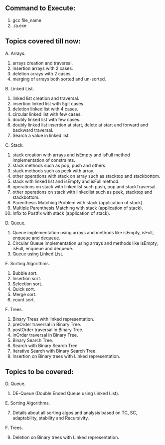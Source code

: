## Command to Execute:

1. gcc file_name
2. ./a.exe

## Topics covered till now:

A. Arrays.
1. arrays creation and traversal.
2. insertion arrays with 2 cases.
3. deletion arrays with 2 cases.
4. merging of arrays both sorted and un-sorted.

B. Linked List.

1. linked list creation and traversal.
2. insertion linked list with 5git  cases.
3. deletion linked list with 4 cases.
4. circular linked list with few cases.
5. doubly linked list with few cases.
6. doubly linked list insertion at start, delete at start and forward and backward traversal. 
7. Search a value in linked list.

C. Stack.

1. stack creation with arrays and isEmpty and isFull method implementation of constraints.
2. stack methods such as pop, push and others.
3. stack methods such as peek with array.
4. other operations with stack on array such as stacktop and stackbottom.
5. stack with linked list and isEmpty and isFull method.
6. operations on stack with linkedlist such push, pop and stackTraversal.
7. other operations on stack with linkedlist such as peek, stacktop and stackbottom.
8. Parenthesis Matching Problem with stack (application of stack).
9. Multiple Parenthesis Matching with stack (application of stack).
10. Infix to Postfix with stack (application of stack).

D. Queue.

1. Queue implementation using arrays and methods like isEmpty, isFull, enqueue and dequeue.
2. Circular Queue implementation using arrays and methods like isEmpty, isFull, enqueue and dequeue.
3. Queue using Linked List.

E. Sorting Algorithms.
1. Bubble sort.
2. Insertion sort.
3. Selection sort.
4. Quick sort.
5. Merge sort.
6. count sort.

F. Trees.
1. Binary Trees with linked representation.
2. preOrder traversal in Binary Tree.
3. postOrder traversal in Binary Tree.
4. inOrder traversal in Binary Tree.
5. Binary Search Tree.
6. Search with Binary Search Tree.
7. Iterative Search with Binary Search Tree.
8. Insertion on Binary trees with Linked representation.

## Topics to be covered:

D. Queue.
1. DE-Queue (Double Ended Queue using Linked List).

E. Sorting Algorithms.

7. Details about all sorting algos and analysis based on TC, SC, adaptability, stability and Recursivity.

F. Trees.

9. Deletion on Binary trees with Linked representation.
